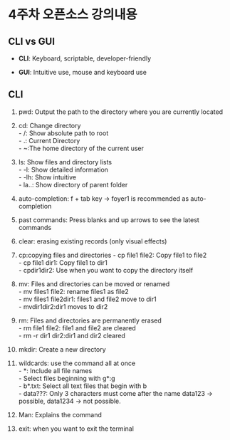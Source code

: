 # 4주차 오픈소스 강의내용
## CLI vs GUI
- **CLI**: Keyboard, scriptable, developer-friendly

- **GUI**: Intuitive use, mouse and keyboard use

## CLI
1. pwd: Output the path to the directory where you are currently located
2. cd: Change directory<br>
  \- /: Show absolute path to root<br>
  \- .: Current Directory<br>
  \- ~:The home directory of the current user<br>

4. ls: Show files and directory lists<br>
  \- -l: Show detailed information<br>
  \- -lh: Show intuitive<br>
  \- la..: Show directory of parent folder<br> 
6. auto-completion: f + tab key -> foyer1 is recommended as auto-completion
7. past commands: Press blanks and up arrows to see the latest commands
4. clear: erasing existing records (only visual effects)
4. cp:copying files and directories
  \- cp file1 file2: Copy file1 to file2<br>
  \- cp file1 dir1: Copy file1 to dir1<br>
  \- cpdir1dir2: Use when you want to copy the directory itself<br>
6. mv: Files and directories can be moved or renamed<br>
  \- mv files1 file2: rename files1 as file2<br>
  \- mv files1 file2dir1: files1 and file2 move to dir1<br>
  \- mvdir1dir2:dir1 moves to dir2<br>
8. rm: Files and directories are permanently erased<br>
  \- rm file1 file2: file1 and file2 are cleared<br>
  \- rm -r dir1 dir2:dir1 and dir2 cleared<br>
10. mkdir: Create a new directory
11. wildcards: use the command all at once<br>
    \- \*: Include all file names<br>
    \- Select files beginning with g*:g<br>
    \- b*.txt: Select all text files that begin with b<br>
    \- data???: Only 3 characters must come after the name data123 -> possible, data1234 -> not possible.<br>
13. Man: Explains the command 
14. exit: when you want to exit the terminal




